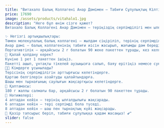 ```yaml
---
title: "Витахало Балық Коллагені Анар Дәмімен – Табиғи Сұлулықтың Кілті! "
price: 17690
image: /assets/products/vitahalo1.jpg
description: "Неге бұл өнім сізге қажет?
Витахало Балық Коллагені Анар Дәмімен – теріңіздің серпімділігі мен ылғалдылығын арттыруға арналған тамаша шешім. Балық коллагенінің төмен молекулалық құрылымы ағзаға оңай сіңіп, терінің саулығын қолдайды.

✨ Негізгі артықшылықтары:
Төмен молекулалық балық коллагені – жылдам сіңіріліп, терінің серпімділігі мен ылғалдылығын жақсартады.
Анар дәмі – балық коллагенінің табиғи иісін жасырып, жағымды дәм береді.
Портативтілік – әрқайсысы 2 г болатын 90 жеке пакеттен тұрады, кез келген жерде және уақытта қабылдауға ыңғайлы.
🌟 Қалай қолдану керек?
Күніне 1 рет 1 пакеттен ішіңіз.
Пакетті ашып, ұнтақты тікелей аузыңызға салып, баяу ерітіңіз немесе суға, шырынға немесе йогуртқа араластырып тұтыныңыз.
👩‍🔬 Кімдерге ұсынылады?
Терісінің серпімділігін арттырғысы келетіндерге.
Қартаю белгілерін азайтуды қалайтындарға.
Шашы мен тырнағының саулығын жақсартқысы келетіндерге.
🎁 Қаптамасы:
180 г жалпы салмағы бар, әрқайсысы 2 г болатын 90 пакеттен тұрады.
💖 Нәтижелері:
4 аптадан кейін – терінің ылғалдылығы жақсарады.
6 аптадан кейін – тері серпімді бола түседі.
8 аптадан кейін – шаш пен тырнақтың күйі жақсарады.
🔔 Қазір тапсырыс беріп, табиғи сұлулыққа қадам жасаңыз! 💕"
slider: false
---
```


